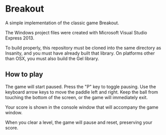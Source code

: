 Breakout
========

A simple implementation of the classic game Breakout.

The Windows project files were created with Microsoft Visual Studio Express 2013.

To build properly, this repository must be cloned into the same directory as Insanity, and you must have already built that library. On platforms other than OSX, you must also build the Gel library.

How to play
-----------

The game will start paused. Press the "P" key to toggle pausing.
Use the keyboard arrow keys to move the paddle left and right.
Keep the ball from touching the bottom of the screen, or the game will immediately exit.

Your score is shown in the console window that will accompany the game window.

When you clear a level, the game will pause and reset, preserving your score.
